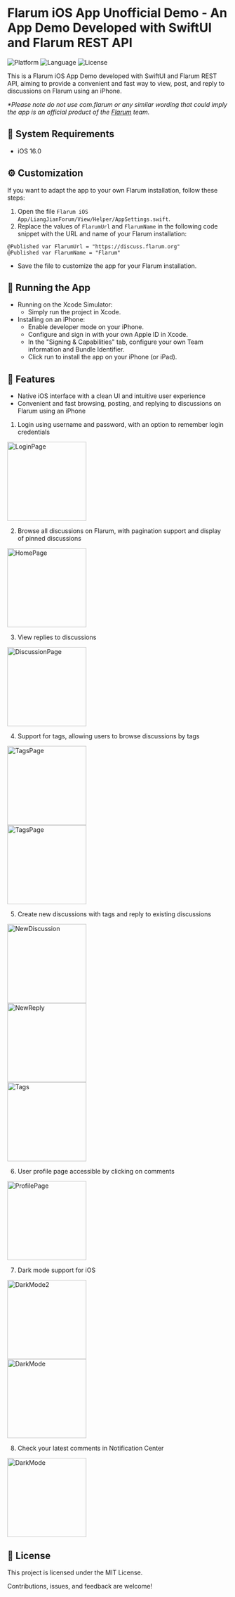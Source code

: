 # Flarum iOS App Unofficial Demo - An App Demo Developed with SwiftUI and Flarum REST API

![Platform](https://img.shields.io/badge/platform-iOS%2016%2B-blue) ![Language](https://img.shields.io/badge/language-Swift%205.5-orange) ![License](https://img.shields.io/badge/license-MIT-green)

This is a Flarum iOS App Demo developed with SwiftUI and Flarum REST API, aiming to provide a convenient and fast way to view, post, and reply to discussions on Flarum using an iPhone.

_*Please note do not use com.flarum or any similar wording that could imply the app is an official product of the [Flarum](https://flarum.org/) team._ 

## 🍿 System Requirements
- iOS 16.0 

## :gear: Customization

If you want to adapt the app to your own Flarum installation, follow these steps:

1. Open the file `Flarum iOS App/LiangJianForum/View/Helper/AppSettings.swift`.
2. Replace the values of `FlarumUrl` and `FlarumName` in the following code snippet with the URL and name of your Flarum installation:

```
@Published var FlarumUrl = "https://discuss.flarum.org"
@Published var FlarumName = "Flarum"
```

- Save the file to customize the app for your Flarum installation.

## :rocket: Running the App
- Running on the Xcode Simulator:
  - Simply run the project in Xcode.
- Installing on an iPhone:
  - Enable developer mode on your iPhone.
  - Configure and sign in with your own Apple ID in Xcode.
  - In the "Signing & Capabilities" tab, configure your own Team information and Bundle Identifier.
  - Click run to install the app on your iPhone (or iPad).

## 🎉 Features

- Native iOS interface with a clean UI and intuitive user experience
- Convenient and fast browsing, posting, and replying to discussions on Flarum using an iPhone

1. Login using username and password, with an option to remember login credentials
<div align="left">
  <img src="https://github.com/RomanticD/Flarum-iOS-App-UnofficialDemo/assets/96178954/d18b86f8-3c4a-4b49-b926-fc489613172f" alt="LoginPage" width="180">
</div>

2. Browse all discussions on Flarum, with pagination support and display of pinned discussions
<div align="left">
  <img src="https://github.com/RomanticD/Flarum-iOS-App-UnofficialDemo/assets/96178954/4a9b9348-8155-4ee7-b6f7-2ca21240f07c" alt="HomePage" width="180">
</div>

3. View replies to discussions
<div align="left">
  <img src="https://github.com/RomanticD/Flarum-iOS-App-UnofficialDemo/assets/96178954/adc4b99d-2e4b-411a-ad5c-7d74f10ed166" alt="DiscussionPage" width="180">
</div>

4. Support for tags, allowing users to browse discussions by tags
<div align="left">
  <img src="https://github.com/RomanticD/Flarum-iOS-App-UnofficialDemo/assets/96178954/a3e4ddd1-7a1f-4e60-80ca-279e1860e2ec" alt="TagsPage" width="180">
</div>
<div align="left">
  <img src="https://github.com/RomanticD/Flarum-iOS-App-UnofficialDemo/assets/96178954/ecd34afa-477d-4b78-b9e6-de78a4898b84" alt="TagsPage" width="180">
</div>

5. Create new discussions with tags and reply to existing discussions
<div align="left">
  <img src="https://github.com/RomanticD/Flarum-iOS-App-UnofficialDemo/assets/96178954/f189906d-0df4-4184-bea3-5ff8c41613f5" alt="NewDiscussion" width="180">
</div>
<div align="left">
  <img src="https://github.com/RomanticD/Flarum-iOS-App-UnofficialDemo/assets/96178954/d2f82b58-e45b-4c5b-ab1d-1dcf019de766" alt="NewReply" width="180">
</div>
<div align="left">
  <img src="https://github.com/RomanticD/Flarum-iOS-App-UnofficialDemo/assets/96178954/224035ed-70ea-4ddc-953a-1772d123163e" alt="Tags" width="180">
</div>

6. User profile page accessible by clicking on comments
<div align="left">
  <img src="https://github.com/RomanticD/Flarum-iOS-App-UnofficialDemo/assets/96178954/81fee594-be9c-481a-a267-e9288cbdf1f5" alt="ProfilePage" width="180">
</div>

7. Dark mode support for iOS
<div align="left">
  <img src="https://github.com/RomanticD/Flarum-iOS-App-UnofficialDemo/assets/96178954/6d516eef-5b3e-4419-a156-c38aef5aa0ad" alt="DarkMode2" width="180">
</div>
<div align="left">
  <img src="https://github.com/RomanticD/Flarum-iOS-App-UnofficialDemo/assets/96178954/1133950b-6c0d-4a13-a823-9e30d3868547" alt="DarkMode" width="180">
</div>

8. Check your latest comments in Notification Center
<div align="left">
  <img src="https://github.com/RomanticD/Flarum-iOS-App-UnofficialDemo/assets/96178954/75b5c329-e4df-4d5a-a80e-5289cf16f6f2" alt="DarkMode" width="180">
</div>

## :page_with_curl: License

This project is licensed under the MIT License. 

Contributions, issues, and feedback are welcome!
